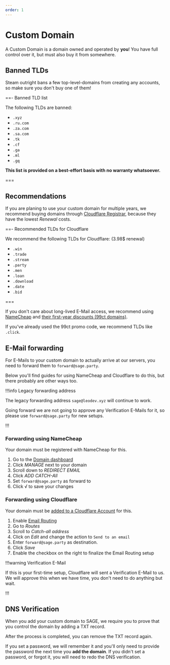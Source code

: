 ```yaml
---
order: 1
---
```


# Custom Domain

A Custom Domain is a domain owned and operated by **you**! You have full control
over it, but must also buy it from somewhere.

## Banned TLDs

Steam outright bans a few top-level-domains from creating any accounts, so make
sure you don't buy one of them!

==- Banned TLD list

The following TLDs are banned:

- `.xyz`
- `.ru.com`
- `.za.com`
- `.sa.com`
- `.tk`
- `.cf`
- `.ga`
- `.ml`
- `.gq`

**This list is provided on a best-effort basis with no warranty whatsoever.**

===

## Recommendations

If you are planing to use your custom domain for multiple years, we recommend
buying domains through [Cloudflare Registrar][1], because they have the lowest
_Renewal_ costs.

==- Recommended TLDs for Cloudflare

We recommend the following TLDs for Cloudflare: (3.98$ renewal)

- `.win`
- `.trade`
- `.stream`
- `.party`
- `.men`
- `.loan`
- `.download`
- `.date`
- `.bid`

===

If you don't care about long-lived E-Mail access, we recommend using
[NameCheap][2] and [their first-year discounts (99ct domains)][3].

If you've already used the 99ct promo code, we recommend TLDs like `.click`.

[1]: https://developers.cloudflare.com/registrar/
[2]: https://namecheap.com/
[3]: https://www.namecheap.com/promos/99-cent-domain-names/

## E-Mail forwarding

For E-Mails to your custom domain to actually arrive at our servers, you need to
forward them to `forward@sage.party`.

Below you'll find guides for using NameCheap and Cloudflare to do this, but
there probably are other ways too.

!!!info Legacy forwarding address

The legacy forwarding address `sage@leodev.xyz` will continue to work.

Going forward we are not going to approve any Verification E-Mails for it, so
please use `forward@sage.party` for new setups.

!!!

### Forwarding using NameCheap

Your domain must be registered with NameCheap for this.

1. Go to the [Domain dashboard](https://ap.www.namecheap.com/)
2. Click _MANAGE_ next to your domain
3. Scroll down to _REDIRECT EMAIL_
4. Click _ADD CATCH-All_
5. Set `forward@sage.party` as forward to
6. Click √ to save your changes

### Forwarding using Cloudflare

Your domain must be
[added to a Cloudflare Account](https://developers.cloudflare.com/fundamentals/get-started/setup/add-site/)
for this.

1. Enable
   [Email Routing](https://developers.cloudflare.com/email-routing/get-started/enable-email-routing/)
2. Go to _Routes_
3. Scroll to _Catch-all address_
4. Click on _Edit_ and change the action to `Send to an email`
5. Enter `forward@sage.party` as destination.
6. Click _Save_
7. Enable the checkbox on the right to finalize the Email Routing setup

!!!warning Verification E-Mail

If this is your first-time setup, Cloudflare will sent a Verification E-Mail to
us. We will approve this when we have time, you don't need to do anything but
wait.

!!!

## DNS Verification

When you add your custom domain to SAGE, we require you to prove that you
control the domain by adding a TXT record.

After the process is completed, you can remove the TXT record again.

If you set a password, we will remember it and you'll only need to provide the
password the next time you **add the domain**. If you didn't set a password, or
forgot it, you will need to redo the DNS verification.
